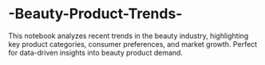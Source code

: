 # -Beauty-Product-Trends-
 This notebook analyzes recent trends in the beauty industry, highlighting key product categories, consumer preferences, and market growth. Perfect for data-driven insights into beauty product demand.
